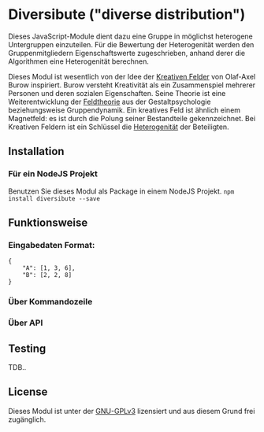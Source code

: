 # Diversibute ("diverse distribution")
Dieses JavaScript-Module dient dazu eine Gruppe in möglichst heterogene Untergruppen einzuteilen. Für die Bewertung der Heterogenität werden den Gruppenmitgliedern Eigenschaftswerte zugeschrieben, anhand derer die Algorithmen eine Heterogenität berechnen.

Dieses Modul ist wesentlich von der Idee der [Kreativen Felder](http://olaf-axel-burow.de/index.php/forschung/kreative-felder) von Olaf-Axel Burow inspiriert. Burow versteht Kreativität als ein Zusammenspiel mehrerer Personen und deren sozialen Eigenschaften. Seine Theorie ist eine Weiterentwicklung der [Feldtheorie](https://de.wikipedia.org/wiki/Feldtheorie_(Psychologie)) aus der Gestaltpsychologie beziehungsweise Gruppendynamik. Ein kreatives Feld ist ähnlich einem Magnetfeld: es ist durch die Polung seiner Bestandteile gekennzeichnet. Bei Kreativen Feldern ist ein Schlüssel die [Heterogenität](https://de.wikipedia.org/wiki/Heterogenit%C3%A4t_%28P%C3%A4dagogik%29) der Beteiligten.

## Installation
### Für ein NodeJS Projekt
Benutzen Sie dieses Modul als Package in einem NodeJS Projekt. 
`npm install diversibute --save`

## Funktionsweise
### Eingabedaten Format: 
```
{
    "A": [1, 3, 6],
    "B": [2, 2, 8]
}
```

### Über Kommandozeile



### Über API


## Testing
TDB..

## License
Dieses Modul ist unter der [GNU-GPLv3](LICENSE) lizensiert und aus diesem Grund frei zugänglich. 